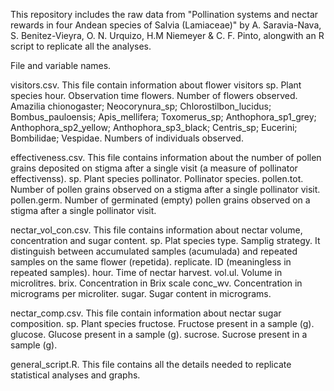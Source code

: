 This repository includes the raw data from "Pollination systems and nectar rewards in four Andean species of Salvia (Lamiaceae)" by A. Saravia-Nava, S. Benitez-Vieyra, O. N. Urquizo, H.M Niemeyer & C. F. Pinto, alongwith an R script to replicate all the analyses.

File and variable names. 

visitors.csv. This file contain information about flower visitors
   sp. Plant species
   hour. Observation time
   flowers. Number of flowers observed.
   Amazilia chionogaster; Neocorynura_sp; Chlorostilbon_lucidus; Bombus_pauloensis; Apis_mellifera; Toxomerus_sp; Anthophora_sp1_grey; Anthophora_sp2_yellow; Anthophora_sp3_black; Centris_sp; Eucerini; Bombilidae; Vespidae. Numbers of individuals observed.
   
effectiveness.csv. This file contains information about the number of pollen grains deposited on stigma after a single visit (a measure of pollinator effectivenss). 
  sp. Plant species
  pollinator. Pollinator species.
  pollen.tot. Number of pollen grains observed on a stigma after a single pollinator visit.
  pollen.germ. Number of germinated (empty) pollen grains observed on a stigma after a single pollinator visit.
  
nectar_vol_con.csv. This file contains information about nectar volume, concentration and sugar content.
  sp. Plat species
  type. Samplig strategy. It distinguish between accumulated samples (acumulada) and repeated samples on the same flower (repetida).
  replicate. ID (meaningless in repeated samples).
  hour. Time of nectar harvest.
  vol.ul. Volume in microlitres.
  brix. Concentration in Brix scale
  conc_wv. Concentration in micrograms per microliter.
  sugar. Sugar content in micrograms.
  
nectar_comp.csv. This file contain information about nectar sugar composition.
  sp. Plant species
  fructose. Fructose present in a sample (g).
  glucose. Glucose present in a sample (g).
  sucrose. Sucrose present in a sample (g).
  
general_script.R. This file contains all the details needed to replicate statistical analyses and graphs.

